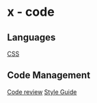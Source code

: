 # x - code

## Languages
[CSS](css.md)

## Code Management
[Code review](code-review.md)
[Style Guide](style-guide.md)
